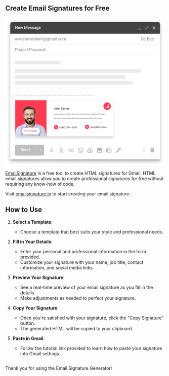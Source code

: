 ## Create Email Signatures for Free

![Email Signature in Gmail](./public/assets/mockup.png)

[EmailSignature](https://emailsignature.in) is a free tool to create HTML signatures for Gmail. HTML email signatures allow you to create professional signatures for free without requiring any know-how of code.

Visit [emailsignature.in](https://emailsignature.in) to start creating your email signature.

## How to Use

1. **Select a Template**:
   - Choose a template that best suits your style and professional needs.

2. **Fill in Your Details**:
   - Enter your personal and professional information in the form provided.
   - Customize your signature with your name, job title, contact information, and social media links.

3. **Preview Your Signature**:
   - See a real-time preview of your email signature as you fill in the details.
   - Make adjustments as needed to perfect your signature.

4. **Copy Your Signature**:
   - Once you're satisfied with your signature, click the "Copy Signature" button.
   - The generated HTML will be copied to your clipboard.

5. **Paste in Gmail**:
   - Follow the tutorial link provided to learn how to paste your signature into Gmail settings.

##

Thank you for using the Email Signature Generator!